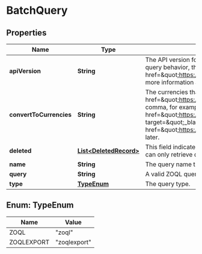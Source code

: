 

# BatchQuery


## Properties

| Name | Type | Description | Notes |
|------------ | ------------- | ------------- | -------------|
|**apiVersion** | **String** | The API version for the query. If an API version is not specified, the latest version is used by default. Using the latest WSDL version is most useful for reporting use cases. For integration purposes, specify the WSDL version to ensure consistent query behavior, that is, what is supported and included in the response returned by the API.  **Note**: As of API version 69 and later, Zuora changed the format of certain fields. See &lt;a href&#x3D;\&quot;https://knowledgecenter.zuora.com/Zuora_Central_Platform/API/G_SOAP_API/AB_Getting_started_with_the__SOAP_API/C_Date_Field_Changes_in_the_SOAP_API\&quot; target&#x3D;\&quot;_blank\&quot;&gt;Date Field Changes in the SOAP API&lt;/a&gt; for more information and a list of affected fields.  |  [optional] |
|**convertToCurrencies** | **String** | The currencies that you want to convert transaction amounts into. You can specify any number of currencies. Specify the currencies using their &lt;a href&#x3D;\&quot;https://knowledgecenter.zuora.com/Quick_References/Country%2C_State%2C_and_Province_Codes/D_Currencies_and_Their_3-Letter_Codes\&quot; target&#x3D;\&quot;_blank\&quot;&gt;ISO currency codes&lt;/a&gt; and separate each currency with a comma, for example, \&quot;EUR,GBP,JPY\&quot;.  See &lt;a href&#x3D;\&quot;https://knowledgecenter.zuora.com/Zuora_Collect/Zuora_Finance/D_Finance_Settings/F_Foreign_Currency_Conversion/Foreign_Currency_Conversion_for_Data_Source_Exports#Creating_the_Data_Source_Export_Using_the_AQuA_API\&quot; target&#x3D;\&quot;_blank\&quot;&gt;Convert Transaction Amounts Into Any Currency&lt;/a&gt; for more information and examples.  To use this field, you must have &lt;a href&#x3D;\&quot;https://knowledgecenter.zuora.com/Zuora_Collect/Zuora_Finance/D_Finance_Settings/F_Foreign_Currency_Conversion\&quot; target&#x3D;\&quot;_blank\&quot;&gt;Foreign Currency Conversion&lt;/a&gt; enabled and you must be using API version 78 or later.  |  [optional] |
|**deleted** | [**List&lt;DeletedRecord&gt;**](DeletedRecord.md) | This field indicates that the AQuA incremental load will retrieve deleted records.  If you want to export deleted data, this field is required.  **Note**: AQuA API is subject to Zuora Data Retention Policy. The retention period of deleted data is 30 days. You can only retrieve deleted data for 30 days through AQuA.  |  [optional] |
|**name** | **String** | The query name that can uniquely identify the query in this API request.  |  [optional] |
|**query** | **String** | A valid ZOQL query or Export ZOQL query statement.  |  [optional] |
|**type** | [**TypeEnum**](#TypeEnum) | The query type.  |  [optional] |



## Enum: TypeEnum

| Name | Value |
|---- | -----|
| ZOQL | &quot;zoql&quot; |
| ZOQLEXPORT | &quot;zoqlexport&quot; |



